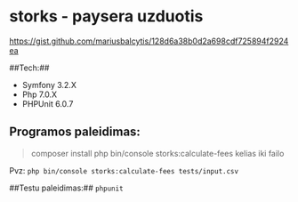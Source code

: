 storks - paysera uzduotis
======
https://gist.github.com/mariusbalcytis/128d6a38b0d2a698cdf725894f2924ea

##Tech:##
* Symfony 3.2.X
* Php 7.0.X
* PHPUnit 6.0.7

## Programos paleidimas: ##
> composer install
> php bin/console storks:calculate-fees kelias iki failo

Pvz:
```php bin/console storks:calculate-fees tests/input.csv```

##Testu paleidimas:##
```phpunit```
